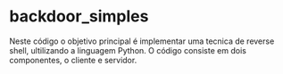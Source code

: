 # backdoor_simples
Neste código o objetivo principal é implementar uma tecnica de reverse shell, ultilizando a linguagem Python. O código consiste em dois componentes, o cliente e servidor.
